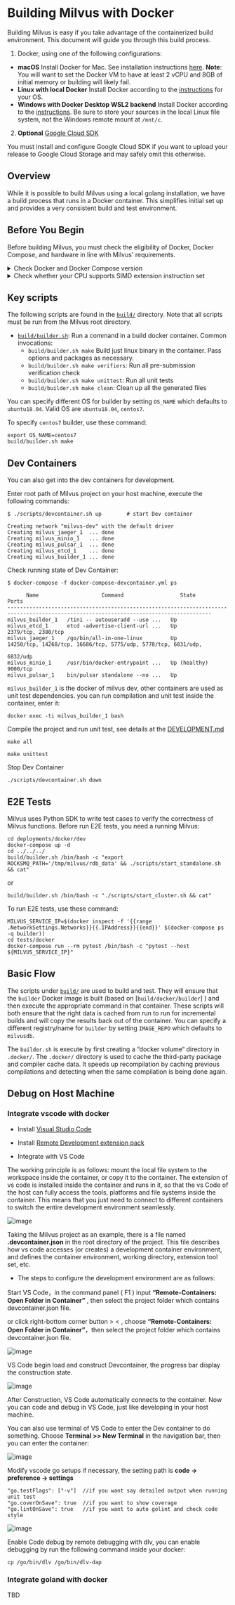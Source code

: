 # Building Milvus with Docker

Building Milvus is easy if you take advantage of the containerized build environment. This document will guide you through this build process.

1. Docker, using one of the following configurations:
  * **macOS** Install Docker for Mac. See installation instructions [here](https://docs.docker.com/docker-for-mac/).
     **Note**: You will want to set the Docker VM to have at least 2 vCPU and 8GB of initial memory or building will likely fail.
  * **Linux with local Docker**  Install Docker according to the [instructions](https://docs.docker.com/installation/#installation) for your OS.
  * **Windows with Docker Desktop WSL2 backend**  Install Docker according to the [instructions](https://docs.docker.com/docker-for-windows/wsl-tech-preview/). Be sure to store your sources in the local Linux file system, not the Windows remote mount at `/mnt/c`.
2. **Optional** [Google Cloud SDK](https://developers.google.com/cloud/sdk/)

You must install and configure Google Cloud SDK if you want to upload your release to Google Cloud Storage and may safely omit this otherwise.

## Overview

While it is possible to build Milvus using a local golang installation, we have a build process that runs in a Docker container. This simplifies initial set up and provides a very consistent build and test environment.


## Before You Begin

Before building Milvus, you must check the eligibility of Docker, Docker Compose, and hardware in line with Milvus' requirements.

<details><summary>Check Docker and Docker Compose version</summary>

<li>Docker version 19.03 or higher is required. </li>

<div class="alert note">
Follow <a href="https://docs.docker.com/get-docker/">Get Docker</a> to install Docker on your system.
</div>

<li>Docker Compose version 1.25.1 or higher is required. </li>

<div class="alert note">
See <a href="https://docs.docker.com/compose/install/">Install Docker Compose</a> for Docker Compose installation guide.
</div>

</details>


<details><summary>Check whether your CPU supports SIMD extension instruction set</summary>

Milvus' computing operations depend on CPU’s support for SIMD (Single Instruction, Multiple Data) extension instruction set. Whether your CPU supports SIMD extension instruction set is crucial to index building and vector similarity search within Milvus. Ensure that your CPU supports at least one of the following SIMD instruction sets:

- SSE4.2
- AVX
- AVX2
- AVX512

Run the lscpu command to check if your CPU supports the SIMD instruction sets mentioned above:

```
lscpu | grep -e sse4_2 -e avx -e avx2 -e avx512
```
</details>


## Key scripts

The following scripts are found in the [`build/`](.) directory. Note that all scripts must be run from the Milvus root directory.

* [`build/builder.sh`](builder.sh): Run a command in a build docker container. Common invocations:
  * `build/builder.sh make` Build just linux binary in the container. Pass options and packages as necessary.
  * `build/builder.sh make verifiers`: Run all pre-submission verification check
  * `build/builder.sh make unittest`: Run all unit tests
  * `build/builder.sh make clean`: Clean up all the generated files

You can specify different OS for builder by setting `OS_NAME` which defaults to `ubuntu18.04`. Valid OS are `ubuntu18.04`, `centos7`.

To specify `centos7` builder, use these command:

```shell
export OS_NAME=centos7
build/builder.sh make
```

## Dev Containers
You can also get into the dev containers for development.

Enter root path of Milvus project on your host machine, execute the following commands:

```shell
$ ./scripts/devcontainer.sh up        # start Dev container

Creating network "milvus-dev" with the default driver
Creating milvus_jaeger_1  ... done
Creating milvus_minio_1   ... done
Creating milvus_pulsar_1  ... done
Creating milvus_etcd_1    ... done
Creating milvus_builder_1 ... done
```

Check running state of Dev Container:

```shell
$ docker-compose -f docker-compose-devcontainer.yml ps

      Name                    Command                  State                                      Ports
---------------------------------------------------------------------------------------------------------------------------------------
milvus_builder_1   /tini -- autouseradd --use ...   Up
milvus_etcd_1      etcd -advertise-client-url ...   Up             2379/tcp, 2380/tcp
milvus_jaeger_1    /go/bin/all-in-one-linux         Up             14250/tcp, 14268/tcp, 16686/tcp, 5775/udp, 5778/tcp, 6831/udp,
                                                                   6832/udp
milvus_minio_1     /usr/bin/docker-entrypoint ...   Up (healthy)   9000/tcp
milvus_pulsar_1    bin/pulsar standalone --no ...   Up
```

`milvus_builder_1` is the docker of milvus dev, other containers are used as unit test dependencies. you can run compilation and unit test inside the container, enter it:

```shell
docker exec -ti milvus_builder_1 bash
```

Compile the project and run unit test, see details at the [DEVELOPMENT.md](../DEVELOPMENT.md)

```shell
make all
```

```shell
make unittest
```

Stop Dev Container 

```shell
./scripts/devcontainer.sh down
```

## E2E Tests

Milvus uses Python SDK to write test cases to verify the correctness of Milvus functions. Before run E2E tests, you need a running Milvus:

```shell
cd deployments/docker/dev
docker-compose up -d
cd ../../../
build/builder.sh /bin/bash -c "export ROCKSMQ_PATH='/tmp/milvus/rdb_data' && ./scripts/start_standalone.sh && cat"
```
or
```shell
build/builder.sh /bin/bash -c "./scripts/start_cluster.sh && cat"
```

To run E2E tests, use these command:

```shell
MILVUS_SERVICE_IP=$(docker inspect -f '{{range .NetworkSettings.Networks}}{{.IPAddress}}{{end}}' $(docker-compose ps -q builder))
cd tests/docker
docker-compose run --rm pytest /bin/bash -c "pytest --host ${MILVUS_SERVICE_IP}"
```


## Basic Flow

The scripts under [`build/`](.) are used to build and test. They will ensure that the `builder` Docker image is built (based on [`build/docker/builder`] ) and then execute the appropriate command in that container. These scripts will both ensure that the right data is cached from run to run for incremental builds and will copy the results back out of the container. You can specify a different registry/name for `builder` by setting `IMAGE_REPO` which defaults to  `milvusdb`.

The `builder.sh` is execute by first creating a “docker volume“ directory in `.docker/`. The `.docker/` directory is used to cache the third-party package and compiler cache data. It speeds up recompilation by caching previous compilations and detecting when the same compilation is being done again.

## Debug on Host Machine

### Integrate vscode with docker

* Install [Visual Studio Code](https://code.visualstudio.com/)

* Install [Remote Development extension pack](https://marketplace.visualstudio.com/items?itemName=ms-vscode-remote.vscode-remote-extensionpack)

* Integrate with VS Code 

The working principle is as follows: mount the local file system to the workspace inside the container, or copy it to the container. The extension of vs code is installed inside the container and runs in it, so that the vs Code of the host can fully access the tools, platforms and file systems inside the container. This means that you just need to connect to different containers to switch the entire development environment seamlessly.

![image](../docs/imgs/vscode.png)

Taking the Milvus project as an example, there is a file named **.devcontainer.json** in the root directory of the project. This file describes how vs code accesses (or creates) a development container environment, and defines the container environment, working directory, extension tool set, etc.

* The steps to configure the development environment are as follows:

Start VS Code，in the command panel ( F1 ) input **“Remote-Containers: Open Folder in Container”** , then select the project folder which contains devcontainer.json file.

or click right-bottom corner button > <  , choose **“Remote-Containers: Open Folder in Container”**，then select the project folder which contains devcontainer.json file.


![image](../docs/imgs/remote.png)


VS Code begin load and construct Devcontainer,  the progress bar display the construction state.


![image](../docs/imgs/bar.png)

After Construction, VS Code automatically connects to the container. Now you can code and debug in VS Code, just like developing in your host machine.

You can also use terminal of VS Code to enter the Dev container to do something. Choose **Terminal >> New Terminal** in the navigation bar, then you can enter the container:

![image](../docs/imgs/terminal.png)

Modify vscode go setups if necessary, the setting path is **code -> preference -> settings** 

```shell
"go.testFlags": ["-v"]  //if you want say detailed output when running unit test
"go.coverOnSave": true  //if you want to show coverage
"go.lintOnSave": true   //if you want to auto golint and check code style
```

![image](../docs/imgs/settings.png)

Enable Code debug by remote debugging with dlv, you can enable debugging by run the following command inside your docker:

```shell
cp /go/bin/dlv /go/bin/dlv-dap
```

### Integrate goland with docker
TBD

